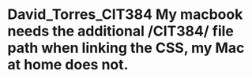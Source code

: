 # David_Torres_CIT384 My macbook needs the additional /CIT384/ file path when linking the CSS, my Mac at home does not.
